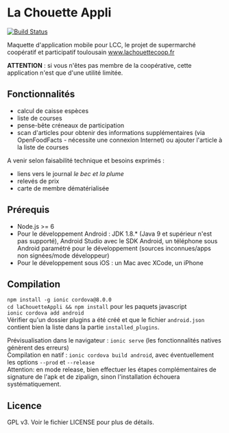 # La Chouette Appli 

[![Build Status](https://travis-ci.org/gbaudic/lachouetteappli.svg?branch=master)](https://travis-ci.org/gbaudic/lachouetteappli)

Maquette d'application mobile pour LCC, le projet de supermarché coopératif et participatif toulousain
www.lachouettecoop.fr

**ATTENTION** : si vous n'êtes pas membre de la coopérative, cette application n'est que d'une utilité limitée. 

## Fonctionnalités

- calcul de caisse espèces
- liste de courses
- pense-bête créneaux de participation
- scan d'articles pour obtenir des informations supplémentaires (via OpenFoodFacts - nécessite une connexion Internet) ou ajouter l'article à la liste de courses

A venir selon faisabilité technique et besoins exprimés : 

- liens vers le journal _le bec et la plume_
- relevés de prix
- carte de membre dématérialisée

## Prérequis

- Node.js >= 6
- Pour le développement Android : JDK 1.8.* (Java 9 et supérieur n'est pas supporté), Android Studio avec le SDK Android, un téléphone sous Android paramétré pour le développement (sources inconnues/apps non signées/mode développeur)
- Pour le développement sous iOS : un Mac avec XCode, un iPhone

## Compilation

`npm install -g ionic cordova@8.0.0`  
`cd laChouetteAppli && npm install` pour les paquets javascript  
`ionic cordova add android`  
Vérifier qu'un dossier plugins a été créé et que le fichier `android.json` contient bien la liste dans la partie `installed_plugins`.  

Prévisualisation dans le navigateur : `ionic serve` (les fonctionnalités natives génèrent des erreurs)  
Compilation en natif : `ionic cordova build android`, avec éventuellement les options `--prod` et `--release`  
Attention: en mode release, bien effectuer les étapes complémentaires de signature de l'apk et de zipalign, sinon l'installation échouera systématiquement. 

## Licence

GPL v3. Voir le fichier LICENSE pour plus de détails. 
